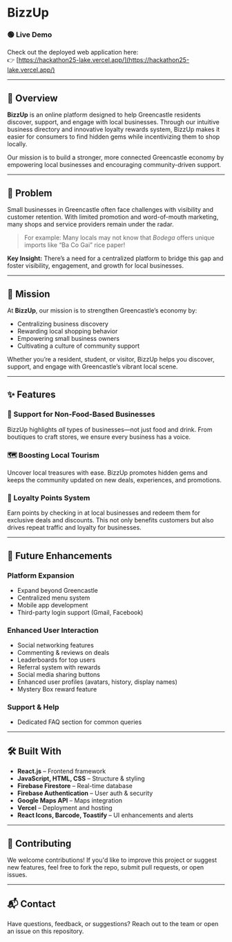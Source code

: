 # BizzUp

### 🟢 Live Demo  
Check out the deployed web application here:  
👉 [https://hackathon25-lake.vercel.app/](https://hackathon25-lake.vercel.app/)

---

## 🌟 Overview  
**BizzUp** is an online platform designed to help Greencastle residents discover, support, and engage with local businesses. Through our intuitive business directory and innovative loyalty rewards system, BizzUp makes it easier for consumers to find hidden gems while incentivizing them to shop locally.  

Our mission is to build a stronger, more connected Greencastle economy by empowering local businesses and encouraging community-driven support.

---

## 🚩 Problem  
Small businesses in Greencastle often face challenges with visibility and customer retention. With limited promotion and word-of-mouth marketing, many shops and service providers remain under the radar.

> For example: Many locals may not know that *Bodega* offers unique imports like “Ba Co Gai” rice paper!

**Key Insight:** There’s a need for a centralized platform to bridge this gap and foster visibility, engagement, and growth for local businesses.

---

## 🎯 Mission  
At **BizzUp**, our mission is to strengthen Greencastle’s economy by:

- Centralizing business discovery  
- Rewarding local shopping behavior  
- Empowering small business owners  
- Cultivating a culture of community support  

Whether you’re a resident, student, or visitor, BizzUp helps you discover, support, and engage with Greencastle’s vibrant local scene.

---

## ✨ Features  

### 🔦 Support for Non-Food-Based Businesses  
BizzUp highlights *all* types of businesses—not just food and drink. From boutiques to craft stores, we ensure every business has a voice.

### 🗺️ Boosting Local Tourism  
Uncover local treasures with ease. BizzUp promotes hidden gems and keeps the community updated on new deals, experiences, and promotions.

### 🎁 Loyalty Points System  
Earn points by checking in at local businesses and redeem them for exclusive deals and discounts. This not only benefits customers but also drives repeat traffic and loyalty for businesses.

---

## 🚀 Future Enhancements  

### Platform Expansion  
- Expand beyond Greencastle  
- Centralized menu system  
- Mobile app development  
- Third-party login support (Gmail, Facebook)

### Enhanced User Interaction  
- Social networking features  
- Commenting & reviews on deals  
- Leaderboards for top users  
- Referral system with rewards  
- Social media sharing buttons  
- Enhanced user profiles (avatars, history, display names)  
- Mystery Box reward feature  

### Support & Help  
- Dedicated FAQ section for common queries

---

## 🛠 Built With  

- **React.js** – Frontend framework  
- **JavaScript, HTML, CSS** – Structure & styling  
- **Firebase Firestore** – Real-time database  
- **Firebase Authentication** – User auth & security  
- **Google Maps API** – Maps integration  
- **Vercel** – Deployment and hosting  
- **React Icons, Barcode, Toastify** – UI enhancements and alerts

---

## 🤝 Contributing  
We welcome contributions! If you'd like to improve this project or suggest new features, feel free to fork the repo, submit pull requests, or open issues.

---

## 📬 Contact  
Have questions, feedback, or suggestions? Reach out to the team or open an issue on this repository.
